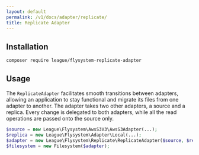 ```yaml
---
layout: default
permalink: /v1/docs/adapter/replicate/
title: Replicate Adapter
---
```


## Installation

```bash
composer require league/flysystem-replicate-adapter
```

## Usage

The `ReplicateAdapter` facilitates smooth transitions between adapters, allowing an application to stay functional and migrate its files from one adapter to another. The adapter takes two other adapters, a source and a replica. Every change is delegated to both adapters, while all the read operations are passed onto the source only.

```php
$source = new League\Flysystem\AwsS3V3\AwsS3Adapter(...);
$replica = new League\Flysystem\Adapter\Local(...);
$adapter = new League\Flysystem\Replicate\ReplicateAdapter($source, $replica);
$filesystem = new Filesystem($adapter);
```
